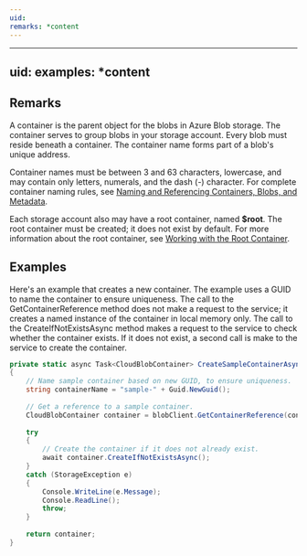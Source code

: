 ```yaml
---
uid: 
remarks: *content
---
```

---
uid: 
examples: *content
---
## Remarks  
 A container is the parent object for the blobs in Azure Blob storage. The container serves to group blobs in your storage account. Every blob must reside beneath a container. The container name forms part of a blob's unique address.  
  
 Container names must be between 3 and 63 characters, lowercase, and may contain only letters, numerals, and the dash (-) character. For complete container naming rules, see [Naming and Referencing Containers, Blobs, and Metadata](../Topic/Naming%20and%20Referencing%20Containers,%20Blobs,%20and%20Metadata.md).  
  
 Each storage account also may have a root container, named **$root**. The root container must be created; it does not exist by default. For more information about the root container, see [Working with the Root Container](../Topic/Working%20with%20the%20Root%20Container.md).  
  
## Examples  
 Here's an example that creates a new container. The example uses a GUID to name the container to ensure uniqueness. The call to the GetContainerReference method does not make a request to the service; it creates a named instance of the container in local memory only. The call to the CreateIfNotExistsAsync method makes a request to the service to check whether the container exists. If it does not exist, a second call is make to the service to create the container.  
  
```c#  
private static async Task<CloudBlobContainer> CreateSampleContainerAsync(CloudBlobClient blobClient)  
{  
    // Name sample container based on new GUID, to ensure uniqueness.  
    string containerName = "sample-" + Guid.NewGuid();  
  
    // Get a reference to a sample container.  
    CloudBlobContainer container = blobClient.GetContainerReference(containerName);  
  
    try  
    {  
        // Create the container if it does not already exist.  
        await container.CreateIfNotExistsAsync();  
    }  
    catch (StorageException e)  
    {  
        Console.WriteLine(e.Message);  
        Console.ReadLine();  
        throw;  
    }  
  
    return container;  
}  
  
```